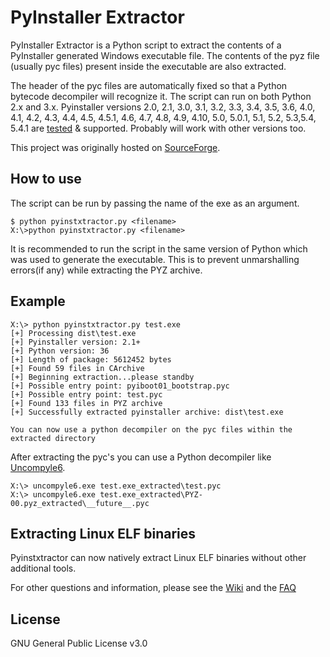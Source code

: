 # PyInstaller Extractor

PyInstaller Extractor is a Python script to extract the contents of a PyInstaller generated Windows executable file. The contents of the pyz file (usually pyc files) present inside the executable are also extracted.

The header of the pyc files are automatically fixed so that a Python bytecode decompiler will recognize it. The script can run on both Python 2.x and 3.x. Pyinstaller versions 2.0, 2.1, 3.0, 3.1, 3.2, 3.3, 3.4, 3.5, 3.6, 4.0, 4.1, 4.2, 4.3, 4.4, 4.5, 4.5.1, 4.6, 4.7, 4.8, 4.9, 4.10, 5.0, 5.0.1, 5.1, 5.2, 5.3,5.4, 5.4.1 are [tested](https://github.com/extremecoders-re/pyinstxtractor-test-binaries) & supported. Probably will work with other versions too.

This project was originally hosted on [SourceForge](https://sourceforge.net/projects/pyinstallerextractor/).

## How to use 

The script can be run by passing the name of the exe as an argument.

```
$ python pyinstxtractor.py <filename>
X:\>python pyinstxtractor.py <filename>
```

It is recommended to run the script in the same version of Python which was used to generate the executable. This is to prevent unmarshalling errors(if any) while extracting the PYZ archive.

## Example

```
X:\> python pyinstxtractor.py test.exe
[+] Processing dist\test.exe
[+] Pyinstaller version: 2.1+
[+] Python version: 36
[+] Length of package: 5612452 bytes
[+] Found 59 files in CArchive
[+] Beginning extraction...please standby
[+] Possible entry point: pyiboot01_bootstrap.pyc
[+] Possible entry point: test.pyc
[+] Found 133 files in PYZ archive
[+] Successfully extracted pyinstaller archive: dist\test.exe

You can now use a python decompiler on the pyc files within the extracted directory
```

After extracting the pyc's you can use a Python decompiler like [Uncompyle6](https://github.com/rocky/python-uncompyle6/).

```
X:\> uncompyle6.exe test.exe_extracted\test.pyc
X:\> uncompyle6.exe test.exe_extracted\PYZ-00.pyz_extracted\__future__.pyc
```
## Extracting Linux ELF binaries

Pyinstxtractor can now natively extract Linux ELF binaries without other additional tools.

For other questions and information, please see the [Wiki](https://github.com/extremecoders-re/pyinstxtractor/wiki/Extracting-Linux-ELF-binaries) and the [FAQ](https://github.com/extremecoders-re/pyinstxtractor/wiki/Frequently-Asked-Questions)

## License

GNU General Public License v3.0